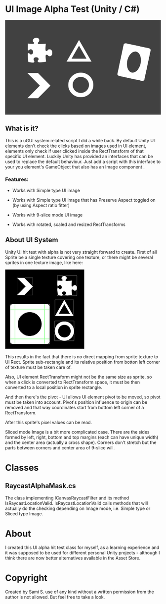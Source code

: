 # UI Image Alpha Test (Unity / C#)

![UI Image alpha test](/doc/ui_image_alpha_test.gif)

## What is it?

This is a uGUI system related script I did a while back. By default Unity UI elements don't check the clicks based on images used in UI element, elements only check if user clicked inside the RectTransform of that specific UI element. Luckily Unity has provided an interfaces that can be used to replace the default behaviour. Just add a script with this interface to your you element's GameObject that also has an Image component .

### Features:

* Works with Simple type UI image

* Works with Simple type UI image that has Preserve Aspect toggled on  (by using Aspect ratio fitter)

* Works with 9-slice mode UI image

* Works with rotated, scaled and resized RectTransforms


## About UI System
Unity UI hit test with alpha is not very straight forward to create. First of all Sprite be a single texture covering one texture, or there might be several sprites in one texture image, like here:

![UI Image alpha test](/doc/ui_sprite_sheet.PNG)

This results in the fact that there is no direct mapping from sprite texture to UI Rect. Sprite sub-rectangle and its relative position from botton left corner of texture must be taken care of. 

Also, UI element RectTransform might not be the same size as sprite, so when a click is converted to RectTransform space, it must be then converted to a local position in sprite rectangle. 

And then there's the pivot - UI allows UI element pivot to be moved, so pivot must be taken into account. Pivot's position influence to origin can be removed and that way coordinates start from bottom left corner of a RectTransform. 

After this sprite's pixel values can be read.

Sliced mode Image is a bit more complicated case. There are the sides formed by left, right, bottom and top margins (each can have unique width) and the center area (actually a cross shape). Corners don't stretch but the parts between corners and center area of 9-slice will.


# Classes

## RaycastAlphaMask.cs
The class implementing ICanvasRaycastFilter and its method IsRaycastLocationValid. IsRaycastLocationValid calls methods that will actually do the checking depending on Image mode, i.e. Simple type or Sliced type Image.

# About
I created this UI alpha hit test class for myself, as a learning experience and it was supposed to be used for different personal Unity projects - although I think there are now better alternatives available in the Asset Store.

# Copyright 
Created by Sami S. use of any kind without a written permission from the author is not allowed. But feel free to take a look.
